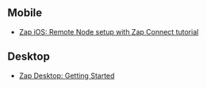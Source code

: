 ## Mobile
- [Zap iOS: Remote Node setup with Zap Connect tutorial](https://ln-zap.github.io/zap-tutorials/iOS-remote-node-setup)

## Desktop
- [Zap Desktop: Getting Started](https://ln-zap.github.io/zap-tutorials/zap-desktop-getting-started)
